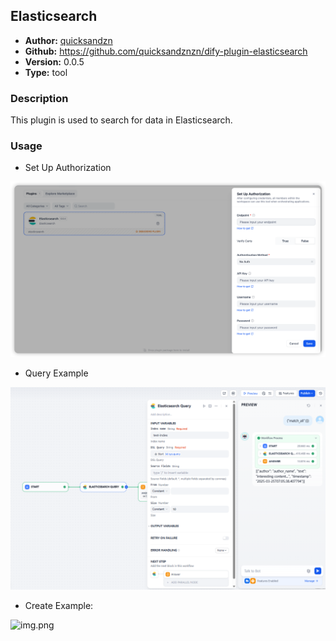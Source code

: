 ## Elasticsearch

- **Author:** [quicksandzn](https://github.com/quicksandznzn)
- **Github:** https://github.com/quicksandznzn/dify-plugin-elasticsearch
- **Version:** 0.0.5
- **Type:** tool

### Description

This plugin is used to search for data in Elasticsearch.

### Usage

- Set Up Authorization

![img.png](_assets/img-5.png)

- Query Example

![img.png](_assets/img-2.png)

- Create Example:

![img.png](_assets/img-3.png)